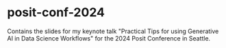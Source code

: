 # posit-conf-2024
Contains the slides for my keynote talk "Practical Tips for using Generative AI in Data Science Workflows" for the 2024 Posit Conference in Seattle.
